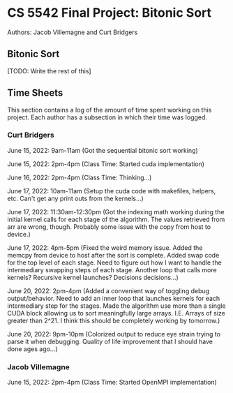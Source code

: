 # CS 5542 Final Project: Bitonic Sort

Authors: Jacob Villemagne and Curt Bridgers

## Bitonic Sort

[TODO: Write the rest of this]

## Time Sheets

This section contains a log of the amount of time spent working on this
project. Each author has a subsection in which their time was logged.

### Curt Bridgers

June 15, 2022: 9am-11am (Got the sequential bitonic sort working)

June 15, 2022: 2pm-4pm (Class Time: Started cuda implementation)

June 16, 2022: 2pm-4pm (Class Time: Thinking...)

June 17, 2022: 10am-11am (Setup the cuda code with makefiles, helpers, etc.
Can't get any print outs from the kernels...)

June 17, 2022: 11:30am-12:30pm (Got the indexing math working during the initial
kernel calls for each stage of the algorithm. The values retrieved from arr
are wrong, though. Probably some issue with the copy from host to device.)

June 17, 2022: 4pm-5pm (Fixed the weird memory issue. Added the memcpy from
device to host after the sort is complete. Added swap code for the top level
of each stage. Need to figure out how I want to handle the intermediary swapping
steps of each stage. Another loop that calls more kernels? Recursive kernel
launches? Decisions decisions...)

June 20, 2022: 2pm-4pm (Added a convenient way of toggling debug
output/behavior. Need to add an inner loop that launches kernels for each 
intermediary step for the stages. Made the algorithm use more than a single
CUDA block allowing us to sort meaningfully large arrays. I.E. Arrays of size
greater than 2^21. I think this should be completely working by tomorrow.)

June 20, 2022: 9pm-10pm (Colorized output to reduce eye strain trying to parse
it when debugging. Quality of life improvement that I should have done ages
ago...)

### Jacob Villemagne

June 15, 2022: 2pm-4pm (Class Time: Started OpenMPI implementation)
